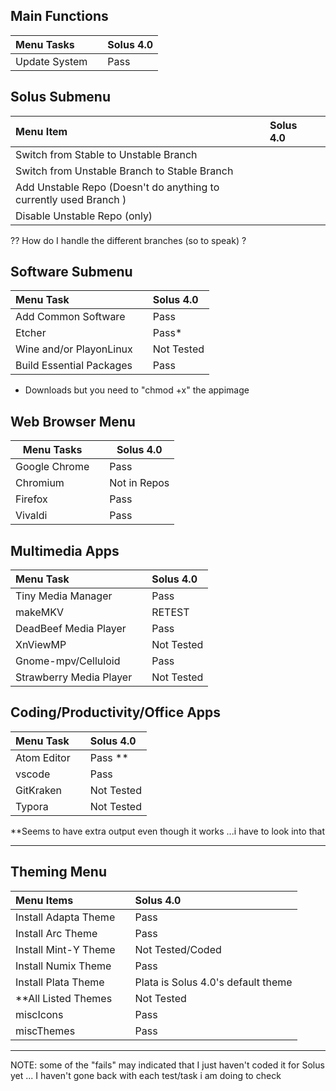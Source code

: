 ## Main Functions

| Menu Tasks    |     | Solus 4.0 |
| :------------ | :-- | :-------- |
| Update System |     | Pass      |

## Solus Submenu

| Menu Item                                                         | Solus 4.0 |     |
| :---------------------------------------------------------------- | :-------- | :-- |
| Switch from Stable to Unstable Branch                             |           |     |
| Switch from Unstable Branch to Stable Branch                      |           |     |
| Add Unstable Repo (Doesn't do anything to currently used Branch ) |           |     |
| Disable Unstable Repo (only)                                      |           |     |

?? How do I handle the different branches (so to speak) ?

## Software Submenu

| Menu Task                |     | Solus 4.0  |
| :----------------------- | :-- | :--------- |
| Add Common Software      |     | Pass       |
| Etcher                   |     | Pass\*     |
| Wine and/or PlayonLinux  |     | Not Tested |
| Build Essential Packages |     | Pass       |

- Downloads but you need to "chmod +x" the appimage

## Web Browser Menu

| Menu Tasks    |     | Solus 4.0    |
| ------------- | --- | ------------ |
| Google Chrome |     | Pass         |
| Chromium      |     | Not in Repos |
| Firefox       |     | Pass         |
| Vivaldi       |     | Pass         |

## Multimedia Apps

| Menu Task               |     | Solus 4.0  |
| :---------------------- | :-- | :--------- |
| Tiny Media Manager      |     | Pass       |
| makeMKV                 |     | RETEST     |
| DeadBeef Media Player   |     | Pass       |
| XnViewMP                |     | Not Tested |
| Gnome-mpv/Celluloid     |     | Pass       |
| Strawberry Media Player |     | Not Tested |

## Coding/Productivity/Office Apps

| Menu Task   |     | Solus 4.0  |
| :---------- | :-- | :--------- |
| Atom Editor |     | Pass \*\*  |
| vscode      |     | Pass       |
| GitKraken   |     | Not Tested |
| Typora      |     | Not Tested |

\*\*Seems to have extra output even though it works ...i have to look into that

---

## Theming Menu

| Menu Items            |     | Solus 4.0                          |
| :-------------------- | :-- | :--------------------------------- |
| Install Adapta Theme  |     | Pass                               |
| Install Arc Theme     |     | Pass                               |
| Install Mint-Y Theme  |     | Not Tested/Coded                   |
| Install Numix Theme   |     | Pass                               |
| Install Plata Theme   |     | Plata is Solus 4.0's default theme |
| \*\*All Listed Themes |     | Not Tested                         |
| miscIcons             |     | Pass                               |
| miscThemes            |     | Pass                               |

---

NOTE: some of the "fails" may indicated that I just haven't coded it for Solus yet ... I haven't gone back with each test/task i am doing to check
